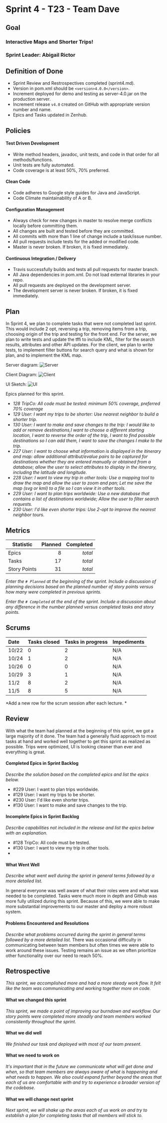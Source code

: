 # Sprint 4 - T23 - Team Dave

## Goal

### Interactive Maps and Shorter Trips!
### Sprint Leader: Abigail Rictor

## Definition of Done

* Sprint Review and Restrospectives completed (sprint4.md).
* Version in pom.xml should be `<version>4.0.0</version>`.
* Increment deployed for demo and testing as server-4.0.jar on the production server.
* Increment release `v4.0` created on GitHub with appropriate version number and name.
* Epics and Tasks updated in Zenhub.


## Policies

#### Test Driven Development
* Write method headers, javadoc, unit tests, and code in that order for all methods/functions.
* Unit tests are fully automated.
* Code coverage is at least 50%, 70% preferred.
#### Clean Code
* Code adheres to Google style guides for Java and JavaScript.
* Code Climate maintainability of A or B.
#### Configuration Management
* Always check for new changes in master to resolve merge conflicts locally before committing them.
* All changes are built and tested before they are committed.
* All commits with more than 1 line of change include a task/issue number.
* All pull requests include tests for the added or modified code.
* Master is never broken.  If broken, it is fixed immediately.
#### Continuous Integration / Delivery
* Travis successfully builds and tests all pull requests for master branch.
* All Java dependencies in pom.xml.  Do not load external libraries in your repo. 
* All pull requests are deployed on the development server.
* The development server is never broken.  If broken, it is fixed immediately.


## Plan

In Sprint 4, we plan to complete tasks that were not completed last sprint. 
This would include 2 opt, reversing a trip, removing items from a trip, choosing origin of the trip and testing for the front end.
For the server, we plan to write tests and update the tffi to include KML, filter for the search results, attributes and other API updates.
For the client, we plan to write tests, to implement filter buttons for search query and what is shown for plan, and to implement the KML map. 

Server diagram:
![Server](https://github.com/csu18fa314/t23/blob/master/Resources/SP4/serverdiagram.jpg)

Client Diagram:
![Client](https://github.com/csu18fa314/t23/blob/master/Resources/SP4/client%20diagram.jpg)

UI Sketch:
![UI](https://github.com/csu18fa314/t23/blob/master/Resources/SP4/UI%20SP4.jpg)



Epics planned for this sprint.

* *128 TripCo: All code must be tested: minimum 50% coverage, preferred 70% coverage*
* *129 User: I want my trips to be shorter: Use nearest neighbor to build a shorter trip.*
* *130 User: I want to make and save changes to the trip: I would like to add or remove destinations,I want to choose a different starting location, I want to reverse the order of the trip, I want to find possible destinations so I can add them, I want to save the changes I make to the trip.*
* *227 User: I want to choose what information is displayed in the itinerary and map: allow additional attribut/evalue pairs to be captured for destinations whether they are entered manually or obtained from a database; allow the user to select attributes to display in the itinerary, including the latitude and longitude.*
* *228 User: I want to view my trip in other tools: Use a mapping tool to draw the map and allow the user to zoom and pan; Let me save the map (svg or kml) to a file so I can view it in other tools.*
* *229 User: I want to plan trips worldwide: Use a new database that contains a list of destinations worldwide; Allow the user to filter search requests.*
* *230 User: I'd like even shorter trips: Use 2-opt to improve the nearest neighbor tours.*


## Metrics

| Statistic | Planned | Completed |
| --- | ---: | ---: |
| Epics | 8 | *total* |
| Tasks |  17   | *total* | 
| Story Points |  31  | *total* | 

*Enter the `# Planned` at the beginning of the sprint.  Include a discussion of planning decisions based on the planned number of story points versus how many were completed in previous sprints.*

*Enter the `# Completed` at the end of the sprint.  Include a discussion about any difference in the number planned versus completed tasks and story points.*


## Scrums

| Date | Tasks closed  | Tasks in progress | Impediments |
| :--- | :--- | :--- | :--- |
| 10/22 | 0 | 2 | N/A |
| 10/24 | 1 | 2 | N/A |
| 10/26 | 0 | 0 | N/A |
| 10/29 | 3 | 1 | N/A |
| 11/2 | 8 | 2 | N/A |
| 11/5 | 8 | 5 | N/A |

*Add a new row for the scrum session after each lecture. *

## Review

With what the team had planned at the beginning of this sprint, we got a large majority of it done. The team had a generally fluid approach to most tasks at hand and worked well together to get this sprint as realized as possible. Trips were optimized, UI is looking cleaner than ever and everything is great.

#### Completed Epics in Sprint Backlog 

*Describe the solution based on the completed epics and list the epics below.*

* #229 User: I want to plan trips worldwide.
* #129 User: I want my trips to be shorter.
* #230 User: I'd like even shorter trips.
* #130 User: I want to make and save changes to the trip.

#### Incomplete Epics in Sprint Backlog 

*Describe capabilities not included in the release and list the epics below with an explanation.*

* #128 TripCo: All code must be tested.
* #130 User: I want to view my trip in other tools.
* 

#### What Went Well

*Describe what went well during the sprint in general terms followed by a more detailed list.*

In general everyone was well aware of what their roles were and what was needed to be completed. Tasks were much more in depth and Github was more fully utilized during this sprint. Because of this, we were able to make more substantial improvements to our master and deploy a more robust system. 

#### Problems Encountered and Resolutions

*Describe what problems occurred during the sprint in general terms followed by a more detailed list.*
There was occasional difficulty in communicating between team members but often times we were able to work around these issues. Testing remains an issue as we often prioritize other functionality over our need to reach 50%.

## Retrospective

*This sprint, we accomplished more and had a more steady work flow. It felt like the team was communicating and working together more on code.*

#### What we changed this sprint

*This sprint, we made a point of improving our burndown and workflow. Our story points were completed more steadily and team members worked consistently throughout the sprint.*

#### What we did well

*We finished our task and deployed with most of our team present.*

#### What we need to work on

*It's important that in the future we communicate what will get done and when, so that team members are always aware of what is happening and what needs to happen. We also could expand further beyond the areas that each of us are comfortable with and try to experience a broader version of the codebase.*

#### What we will change next sprint 

*Next sprint, we will shake up the areas each of us work on and try to establish a plan for completing tasks that all members will stick to.*
